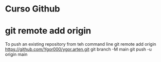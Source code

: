 # Curso Github


# git remote add origin <url do git>

To push an existing repository from teh command line
git remote add origin https://github.com/Ygor000/ygor.arten.git
git branch -M main
git push -u origin main